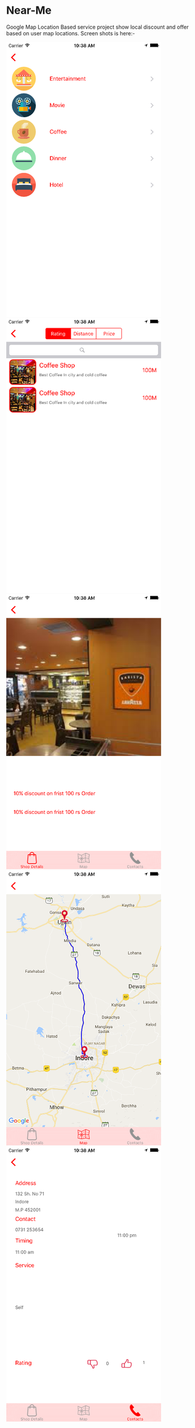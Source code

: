 # Near-Me
Google Map Location Based service project show local discount and offer based on user map locations.
Screen shots is here:-


![alt tag](https://github.com/Works-awesome/Near-Me/blob/master/Simulator%20Screen%20Shot%20Oct%2013%2C%202016%2C%2010.38.37%20AM.png)
![alt tag](https://github.com/Works-awesome/Near-Me/blob/master/Simulator%20Screen%20Shot%20Oct%2013%2C%202016%2C%2010.38.39%20AM.png)
![alt tag](https://github.com/Works-awesome/Near-Me/blob/master/Simulator%20Screen%20Shot%20Oct%2013%2C%202016%2C%2010.38.41%20AM.png)
![alt tag](https://github.com/Works-awesome/Near-Me/blob/master/Simulator%20Screen%20Shot%20Oct%2013%2C%202016%2C%2010.38.45%20AM.png)
![alt tag](https://github.com/Works-awesome/Near-Me/blob/master/Simulator%20Screen%20Shot%20Oct%2013%2C%202016%2C%2010.38.47%20AM.png)
